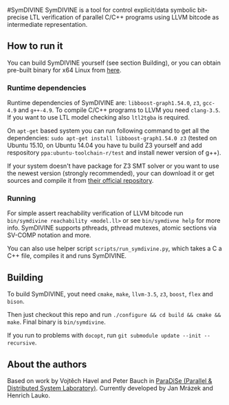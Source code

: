 #SymDIVINE
SymDIVINE is a tool for control explicit/data symbolic bit-precise LTL verification of parallel C/C++ programs using LLVM bitcode as intermediate representation.

## How to run it
You can build SymDIVINE yourself (see section Building), or you can obtain pre-built binary for x64 Linux from [here](https://github.com/yaqwsx/SymDIVINE).

### Runtime dependencies
Runtime dependencies of SymDIVINE are: `libboost-graph1.54.0`, `z3`, `gcc-4.9` and `g++-4.9`. To compile C/C++ programs to LLVM you need `clang-3.5`. If you want to use LTL model checking also `ltl2tgba` is required.

On `apt-get` based system you can run following command to get all the dependencies: `sudo apt-get install libboost-graph1.54.0 z3` (tested on Ubuntu 15.10, on Ubuntu 14.04 you have tu build Z3 yourself and add respository `ppa:ubuntu-toolchain-r/test` and install newer version of g++).

If your system doesn't have package for Z3 SMT solver or you want to use the newest version (strongly recommended), your can download it or get sources and compile it from [their official repository](https://github.com/Z3Prover/z3).

### Running 
For simple assert reachability verification of LLVM bitcode run `bin/symdivine reachability <model.ll>` or see `bin/symdivne help` for more info. SymDIVINE supports pthreads, pthread mutexes, atomic sections via SV-COMP notation and more.

You can also use helper script `scripts/run_symdivine.py`, which takes a C a C++ file, compiles it and runs SymDIVINE.

## Building
To build SymDIVINE, yout need `cmake`, `make`, `llvm-3.5`, `z3`, `boost`, `flex` and `bison`.

Then just checkout this repo and run `./configure && cd build && cmake && make`. Final binary is `bin/symdivine`.

If you run to problems with `docopt`, run `git submodule update --init --recursive`.

## About the authors
Based on work by Vojtěch Havel and Peter Bauch in [ParaDiSe (Parallel & Distributed System Laboratory)](http://paradise.fi.muni.cz). Currently developed by Jan Mrázek and Henrich Lauko.
